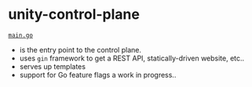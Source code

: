# unity-control-plane

[`main.go`](https://github.com/unity-sds/unity-control-plane/blob/main/cmd/web/main.go)
 * is the entry point to the control plane.
 * uses `gin` framework to get a REST API, statically-driven website, etc..
 * serves up templates
 * support for Go feature flags a work in progress..
